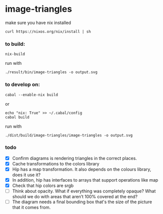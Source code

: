 # image-triangles

make sure you have nix installed
```
curl https://nixos.org/nix/install | sh
```

### to build:
```
nix-build

```
run with
```
./result/bin/image-triangles -o output.svg
```

### to develop on:
```
cabal --enable-nix build
```
or
```
echo "nix: True" >> ~/.cabal/config
cabal build
```

run with
```
./dist/build/image-triangles/image-triangles -o output.svg
```

### todo
- [x] Confirm diagrams is rendering triangles in the correct places.
- [x] Cache transformations to the colors library
- [x] Hip has a map transformation. It also depends on the colours library, does it use it?
- [x] In addition, hip has interfaces to arrays that support operations like map
- [x] Check that hip colors are srgb
- [ ] Think about opacity. What if everything was completely opaque? What should we do with areas that aren’t 100% covered at the end?
- [ ] The diagram needs a final bounding box that's the size of the picture that it comes from.
